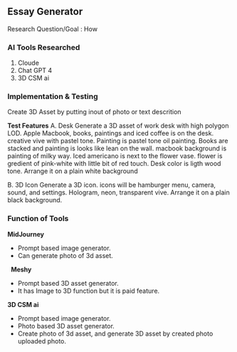 ## Essay Generator

Research Question/Goal : 
How 

### AI Tools Researched
1. Cloude
2. Chat GPT 4
3. 3D CSM ai

### Implementation & Testing
Create 3D Asset by putting inout of photo or  text descrition

**Test Features**
A. Desk
Generate a 3D asset of work desk with high polygon LOD. Apple Macbook, books, paintings and iced coffee is on the desk. creative vive with pastel tone. Painting is pastel tone oil painting. Books are stacked and painting is looks like lean on the wall. macbook background is painting of milky way. Iced americano is next to the flower vase. flower is gredient of pink-white with little bit of red touch. Desk color is ligth wood tone. Arrange it on a plain white background

B. 3D Icon
Generate a 3D icon. icons will be hamburger menu, camera, sound, and settings. Hologram, neon, transparent vive.
Arrange it on a plain black background.


### Function of Tools
**MidJourney**
- Prompt based image generator. 
- Can generate photo of 3d asset.

 
**Meshy**
- Prompt based 3D asset generator.
- It has Image to 3D function but it is paid feature.


**3D CSM ai**
- Prompt based image generator. 
- Photo based 3D asset generator.
- Create photo of 3d asset, and generate 3D asset by created photo uploaded photo.
